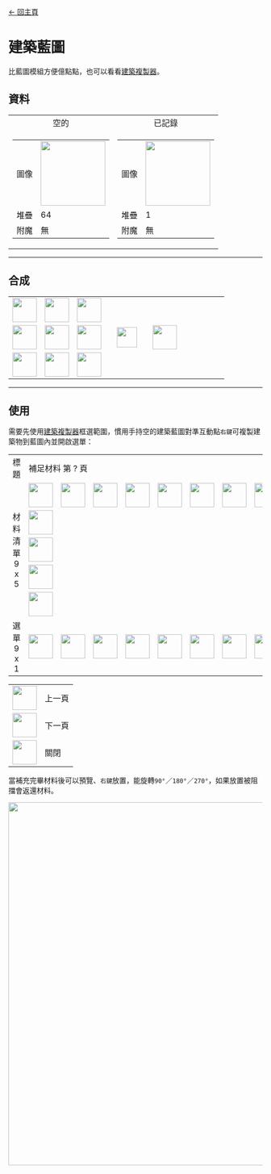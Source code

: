 [← 回主頁](../)
# 建築藍圖
比藍圖模組方便億點點，也可以看看[建築複製器](build_replicator_block.md)。

## 資料
<table>
    <tr>
        <td align="center">空的</td>
        <td align="center">已記錄</td>
    </tr>
    <tr>
        <td>
            <table>
                <tr><td align="end">圖像</td><td><img src="https://i.imgur.com/uSkju47.png" width="128"/></td></tr>
                <tr><td align="end">堆疊</td><td>64</td></tr>
                <tr><td align="end">附魔</td><td>無</td></tr>
            </table>
        </td>
        <td>
            <table>
                <tr><td align="end">圖像</td><td><img src="https://i.imgur.com/Dy4SfMt.png" width="128"/></td></tr>
                <tr><td align="end">堆疊</td><td>1</td></tr>
                <tr><td align="end">附魔</td><td>無</td></tr>
            </table>
        </td>
    </tr>
</table>

---

## 合成
<table>
    <tr><td><img src="https://i.imgur.com/qdbMLqO.png" width="48"/></td><td><img src="https://i.imgur.com/9vyf3TO.png" width="48"/></td><td><img src="https://i.imgur.com/qdbMLqO.png" width="48"/></td><td colspan="3"></td></tr>
    <tr><td><img src="https://i.imgur.com/9vyf3TO.png" width="48"/></td><td><img src="https://i.imgur.com/NfBvYUE.png" width="48"/></td><td><img src="https://i.imgur.com/9vyf3TO.png" width="48"/></td><td width="70" align="center"><img src="https://i.imgur.com/VE0KqIE.png" width="40"/></td><td><img src="https://i.imgur.com/uSkju47.png" width="48"/></td><td width="70"></td></tr>
    <tr><td><img src="https://i.imgur.com/qdbMLqO.png" width="48"/></td><td><img src="https://i.imgur.com/9vyf3TO.png" width="48"/></td><td><img src="https://i.imgur.com/qdbMLqO.png" width="48"/></td><td colspan="3"></td></tr>
</table>

---

## 使用
需要先使用[建築複製器](build_replicator_block.md)框選範圍，慣用手持空的建築藍圖對準互動點`右鍵`可複製建築物到藍圖內並開啟選單： 

<table>
    <tr><td align="center">標題</td><td colspan="9">補足材料 第 ? 頁</td></tr>
    <tr><td rowspan="5" align="center">材料清單<br/>9 x 5</td><td><img src="https://i.imgur.com/NfBvYUE.png" width="48"/></td><td><img src="https://i.imgur.com/b4arJVt.png" width="48"/></td><td><img src="https://i.imgur.com/BiTv2Z7.png" width="48"/></td><td><img src="https://i.imgur.com/QkfB7k1.png" width="48"/></td><td><img src="https://i.imgur.com/iaaM337.png" width="48"/></td><td><img src="https://i.imgur.com/2NaLstT.png" width="48"/></td><td><img src="https://i.imgur.com/P8HjRL0.png" width="48"/></td><td><img src="https://i.imgur.com/LrIALaD.png" width="48"/></td><td><img src="https://i.imgur.com/wl43BjZ.png" width="48"/></td></tr>
    <tr><td><img src="https://i.imgur.com/wl43BjZ.png" width="48"/></td><td></td><td></td><td></td><td></td><td></td><td></td><td></td><td></td></tr>
    <tr><td><img src="https://i.imgur.com/wl43BjZ.png" width="48"/></td><td></td><td></td><td></td><td></td><td></td><td></td><td></td><td></td></tr>
    <tr><td><img src="https://i.imgur.com/wl43BjZ.png" width="48"/></td><td></td><td></td><td></td><td></td><td></td><td></td><td></td><td></td></tr>
    <tr><td><img src="https://i.imgur.com/wl43BjZ.png" width="48"/></td><td></td><td></td><td></td><td></td><td></td><td></td><td></td><td></td></tr>
    <tr><td align="center">選單<br/>9 x 1</td><td><img src="https://i.imgur.com/wl43BjZ.png" width="48"/></td><td><img src="https://i.imgur.com/wl43BjZ.png" width="48"/></td><td><img src="https://i.imgur.com/wl43BjZ.png" width="48"/></td><td><img src="https://i.imgur.com/wl43BjZ.png" width="48"/></td><td><img src="https://i.imgur.com/SiqPzjW.png" width="48"/></td><td><img src="https://i.imgur.com/n4ZOA7e.png" width="48"/></td><td><img src="https://i.imgur.com/wl43BjZ.png" width="48"/></td><td><img src="https://i.imgur.com/wl43BjZ.png" width="48"/></td><td><img src="https://i.imgur.com/sAwvuIi.png" width="48"/></td></tr>
</table>

<table>
    <tr><td align="center"><img src="https://i.imgur.com/SiqPzjW.png" width="48"/></td><td>上一頁</td></tr>
    <tr><td align="center"><img src="https://i.imgur.com/n4ZOA7e.png" width="48"/></td><td>下一頁</td></tr>
    <tr><td align="center"><img src="https://i.imgur.com/sAwvuIi.png" width="48"/></td><td>關閉</td></tr>
</table>

當補充完畢材料後可以預覽、`右鍵`放置，能旋轉`90°`／`180°`／`270°`，如果放置被阻擋會返還材料。  

<img src="https://i.imgur.com/6lXc3p7.png" width="720"/>
